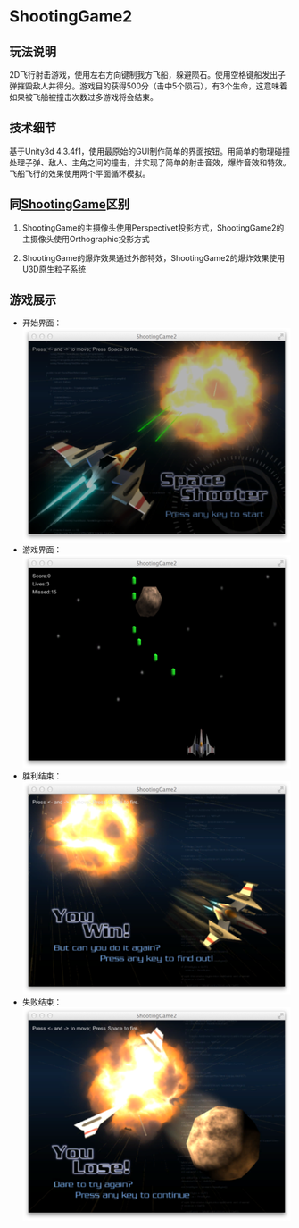 ShootingGame2
=============

玩法说明
---------

2D飞行射击游戏，使用左右方向键制我方飞船，躲避陨石。使用空格键船发出子弹摧毁敌人并得分。游戏目的获得500分（击中5个陨石），有3个生命，这意味着如果被飞船被撞击次数过多游戏将会结束。

技术细节
--------
基于Unity3d 4.3.4f1，使用最原始的GUI制作简单的界面按钮。用简单的物理碰撞处理子弹、敌人、主角之间的撞击，并实现了简单的射击音效，爆炸音效和特效。飞船飞行的效果使用两个平面循环模拟。

同[ShootingGame](https://github.com/mingchaoyan/ShootingGame/blob/master/GameShots/begin.png)区别
-----------------
1. ShootingGame的主摄像头使用Perspectivet投影方式，ShootingGame2的主摄像头使用Orthographic投影方式

2. ShootingGame的爆炸效果通过外部特效，ShootingGame2的爆炸效果使用U3D原生粒子系统   

游戏展示
--------
- 开始界面：
![image](https://github.com/mingchaoyan/ShootingGame2/blob/master/GameShots/Start.png)
- 游戏界面：
![image](https://github.com/mingchaoyan/ShootingGame2/blob/master/GameShots/Playing.png)
- 胜利结束：
![image](https://github.com/mingchaoyan/ShootingGame2/blob/master/GameShots/StopWin.png)
- 失败结束：
![image](https://github.com/mingchaoyan/ShootingGame2/blob/master/GameShots/StopLose.png)
